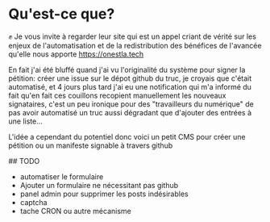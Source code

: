# Qu'est-ce que?

✊ Je vous invite à regarder leur site qui est un appel criant de vérité sur les enjeux de l'automatisation et de la redistribution des bénéfices de l'avancée qu'elle nous apporte https://onestla.tech

En fait j'ai été bluffé quand j'ai vu l'originalité du système pour signer la pétition: créer une issue sur le dépot github du truc, je croyais que c'était automatisé, et 4 jours plus tard j'ai eu une notification qui m'a informé du fait qu'en fait ces couillons recopient manuellement les nouveaux signataires, c'est un peu ironique pour des "travailleurs du numérique" de pas avoir automatisé un truc aussi dégradant que d'ajouter des entrées à une liste...

L'idée a cependant du potentiel donc voici un petit CMS pour créer une pétition ou un manifeste signable à travers github


## TODO

- automatiser le formulaire
- Ajouter un formulaire ne nécessitant pas github
- panel admin pour supprimer les posts indésirables
- captcha
- tache CRON ou autre mécanisme

